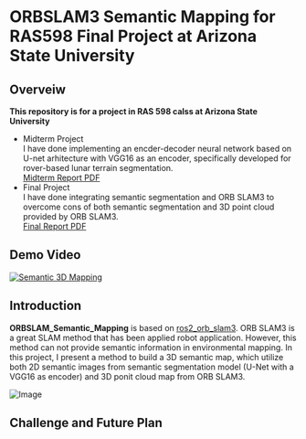 # ORBSLAM3 Semantic Mapping for RAS598 Final Project at Arizona State University
## Overveiw
**This repository is for a project in RAS 598 calss at Arizona State University**
- Midterm Project  
I have done implementing an encder-decoder neural network based on U-net arhitecture with VGG16 as an encoder, specifically developed for rover-based lunar terrain segmentation.  
[Midterm Report PDF](Midterm_Report.pdf)
- Final Project  
I have done integrating semantic segmentation and ORB SLAM3 to overcome cons of both semantic segmentation and 3D point cloud provided by ORB SLAM3.  
[Final Report PDF](FinalProject_Report.pdf)

## Demo Video  

[![Semantic 3D Mapping](https://img.youtube.com/vi/DbYQ5QXmC6Q/0.jpg)](https://youtu.be/DbYQ5QXmC6Q)

## Introduction
**ORBSLAM_Semantic_Mapping** is based on [ros2_orb_slam3](https://github.com/Mechazo11/ros2_orb_slam3). ORB SLAM3 is a great SLAM method that has been applied robot application. However, this method can not provide semantic information in environmental mapping. In this project, I present a method to build a 3D semantic map, which utilize both 2D semantic images from semantic segmentation model (U-Net with a VGG16 as encoder) and 3D ponit cloud map from ORB SLAM3.  

![Image](https://github.com/user-attachments/assets/a7596ac9-7593-4521-acb6-af31450a2db2) 

## Challenge and Future Plan



